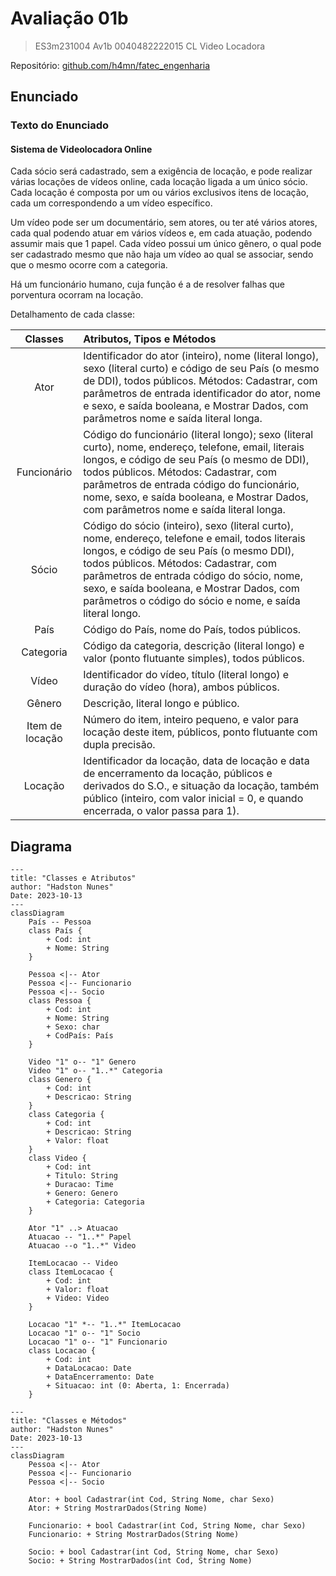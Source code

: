 # Avaliação 01b

> ES3m231004 Av1b 0040482222015 CL Video Locadora

 Repositório: [github.com/h4mn/fatec_engenharia](https://github.com/h4mn/fatec_engenharia/)

## Enunciado

### Texto do Enunciado

#### Sistema de Videolocadora Online

Cada sócio será cadastrado, sem a exigência de locação, e pode realizar várias locações de vídeos online, cada locação ligada a um único sócio. Cada locação é composta por um ou vários exclusivos itens de locação, cada um correspondendo a um vídeo específico.

Um vídeo pode ser um documentário, sem atores, ou ter até vários atores, cada qual podendo atuar em vários vídeos e, em cada atuação, podendo assumir mais que 1 papel. Cada vídeo possui um único gênero, o qual pode ser cadastrado mesmo que não haja um vídeo ao qual se associar, sendo que o mesmo ocorre com a categoria.

Há um funcionário humano, cuja função é a de resolver falhas que porventura ocorram na locação.

Detalhamento de cada classe:

| Classes | Atributos, Tipos e Métodos |
| :-----: | :------------------------- |
| Ator | Identificador do ator (inteiro), nome (literal longo), sexo (literal curto) e código de seu País (o mesmo de DDI), todos públicos. Métodos: Cadastrar, com parâmetros de entrada identificador do ator, nome e sexo, e saída booleana, e Mostrar Dados, com parâmetros nome e saída literal longa. |
| Funcionário | Código do funcionário (literal longo); sexo (literal curto), nome, endereço, telefone, email, literais longos, e código de seu País (o mesmo de DDI), todos públicos. Métodos: Cadastrar, com parâmetros de entrada código do funcionário, nome, sexo, e saída booleana, e Mostrar Dados, com parâmetros nome e saída literal longa. |
| Sócio | Código do sócio (inteiro), sexo (literal curto), nome, endereço, telefone e email, todos literais longos, e código de seu País (o mesmo DDI), todos públicos. Métodos: Cadastrar, com parâmetros de entrada código do sócio, nome, sexo, e saída booleana, e Mostrar Dados, com parâmetros o código do sócio e nome, e saída literal longo. |
| País | Código do País, nome do País, todos públicos. |
| Categoria | Código da categoria, descrição (literal longo) e valor (ponto flutuante simples), todos públicos. |
| Vídeo | Identificador do vídeo, título (literal longo) e duração do vídeo (hora), ambos públicos. |
| Gênero | Descrição, literal longo e público. |
| Item de locação | Número do item, inteiro pequeno, e valor para locação deste item, públicos, ponto flutuante com dupla precisão. |
| Locação | Identificador da locação, data de locação e data de encerramento da locação, públicos e derivados do S.O., e situação da locação, também público (inteiro, com valor inicial = 0, e quando encerrada, o valor passa para 1). |

## Diagrama

```mermaid
---
title: "Classes e Atributos"
author: "Hadston Nunes"
Date: 2023-10-13
---
classDiagram
    País -- Pessoa
    class País {
        + Cod: int
        + Nome: String
    }

    Pessoa <|-- Ator
    Pessoa <|-- Funcionario
    Pessoa <|-- Socio
    class Pessoa {
        + Cod: int
        + Nome: String
        + Sexo: char
        + CodPaís: País
    }

    Video "1" o-- "1" Genero
    Video "1" o-- "1..*" Categoria
    class Genero {
        + Cod: int
        + Descricao: String
    }
    class Categoria {
        + Cod: int
        + Descricao: String
        + Valor: float
    }
    class Video {
        + Cod: int
        + Titulo: String
        + Duracao: Time
        + Genero: Genero
        + Categoria: Categoria
    }

    Ator "1" ..> Atuacao
    Atuacao -- "1..*" Papel
    Atuacao --o "1..*" Video

    ItemLocacao -- Video
    class ItemLocacao {
        + Cod: int
        + Valor: float
        + Video: Video
    }

    Locacao "1" *-- "1..*" ItemLocacao
    Locacao "1" o-- "1" Socio
    Locacao "1" o-- "1" Funcionario
    class Locacao {
        + Cod: int
        + DataLocacao: Date
        + DataEncerramento: Date
        + Situacao: int (0: Aberta, 1: Encerrada)
    }
```

```mermaid
---
title: "Classes e Métodos"
author: "Hadston Nunes"
Date: 2023-10-13
---
classDiagram
    Pessoa <|-- Ator
    Pessoa <|-- Funcionario
    Pessoa <|-- Socio

    Ator: + bool Cadastrar(int Cod, String Nome, char Sexo)
    Ator: + String MostrarDados(String Nome)

    Funcionario: + bool Cadastrar(int Cod, String Nome, char Sexo)
    Funcionario: + String MostrarDados(String Nome)

    Socio: + bool Cadastrar(int Cod, String Nome, char Sexo)
    Socio: + String MostrarDados(int Cod, String Nome)
```
